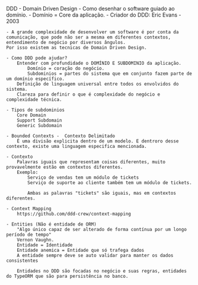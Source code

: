 DDD - Domain Driven Design
    - Como desenhar o software guiado ao domínio.
        - Domínio = Core da aplicação.
    - Criador do DDD: Eric Evans - 2003

    - A grande complexidade de desenvolver um software é por conta da comunicação, que pode não ser a mesma em diferentes contextos, entendimento de negócio por diversos ângulos.
    Por isso existem as tecnicas de Domain Driven Design.

    - Como DDD pode ajudar? 
        Entender com profundidade o DOMÍNIO E SUBDOMINIO da aplicação.
            Domínio = coração do negócio.
            Subdominios = partes do sistema que em conjunto fazem parte de um domínio específico.
        Definição de linguagem universal entre todos os envolvidos do sistema.
        Clareza para definir o que é complexidade do negócio e complexidade técnica.

    - Tipos de subdominios
        Core Domain
        Support Subdomain 
        Generic Subdomain

    - Bounded Contexts -  Contexto Delimitado
        É uma divisão explicita dentro de um modelo. E dentroro desse contexto, existe uma linguagem especifica mencionada.

    - Contexto
        Palavras iguais que representam coisas diferentes, muito provavelmente estão em contextos diferentes.
        Exemplo: 
            Serviço de vendas tem um módulo de tickets
            Serviço de suporte ao cliente também tem um módulo de tickets.

            Ambas as palavras "tickets" são iguais, mas em contextos diferentes.
        
    - Context Mapping
        https://github.com/ddd-crew/context-mapping

    - Entities (Não é entidade de ORM)
        "Algo único capaz de ser alterado de forma contínua por um longo período de tempo"
        Vernon Vaughn.
        Entidade = Identidade
        Entidade anemica = Entidade que só trafega dados        
        A entidade sempre deve se auto validar para manter os dados consistentes

        Entidades no DDD são focadas no negócio e suas regras, entidades do TypeORM que são para persistência no banco.